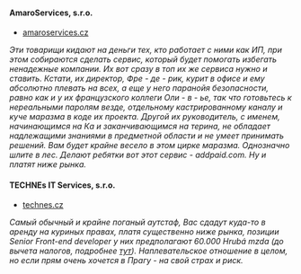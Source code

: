 #### AmaroServices, s.r.o.

- [amaroservices.cz](http://amaroservices.cz)

_Эти товарищи кидают на деньги тех, кто работает с ними как ИП, при этом собираются сделать сервис, который будет помогать избегать ненадежные компании.
Их вот сразу в топ их же сервиса нужно и ставить.
Кстати, их директор, Фре - де - рик, курит в офисе и ему абсолютно плевать на всех, а еще у него паранойя безопасности, равно как и у их французского коллеги Оли - в - ье, так что готовьтесь к нереальными паролям везде, отдельному кастрированному каналу и куче маразма в коде их проекта.
Другой их руководитель, с именем, начинающимся на Ка и заканчивающимся на терина, не обладает надлежащими знаниями в предметной области и не умеет принимать решений. Вам будет крайне весело в этом цирке маразма. Однозначно шлите в лес. Делают ребятки вот этот сервис - addpaid.com. Ну и платят ниже рынка._

#### TECHNEs IT Services, s.r.o.

- [technes.cz](http://technes.cz)

_Самый обычный и крайне поганый аутстаф, Вас сдадут куда-то в аренду на куриных правах,
платя существенно ниже рынка, позиции Senior Front-end developer у них предполагают 60.000 Hrubá mzda (до вычета налогов, подробнее [тут](salary.md)). Наплевательское отношение в целом, но если прям очень хочется в Прагу - на свой страх и риск._

